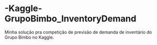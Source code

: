# -Kaggle-GrupoBimbo_InventoryDemand
Minha solução pra competição de previsão de demanda de inventário do Grupo Bimbo no Kaggle.
